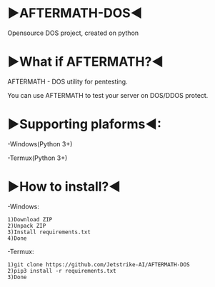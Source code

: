 # ▶AFTERMATH-DOS◀

Opensource DOS project, created on python

▶What if AFTERMATH?◀
=

AFTERMATH - DOS utility for pentesting.

You can use AFTERMATH to test your server on DOS/DDOS protect.

▶Supporting plaforms◀:
=
-Windows(Python 3+)

-Termux(Python 3+)

▶How to install?◀
=
-Windows:

    1)Download ZIP
    2)Unpack ZIP
    3)Install requirements.txt
    4)Done

-Termux:
    
    1)git clone https://github.com/Jetstrike-AI/AFTERMATH-DOS
    2)pip3 install -r requirements.txt
    3)Done
